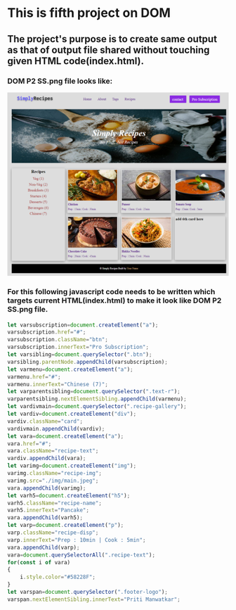 # This is fifth project on DOM
## The project's purpose is to create same output as that of output file shared without touching given HTML code(index.html).
### DOM P2 SS.png file looks like:

![Output expected](./Output/DOM%20P2%20SS.png)

### For this following javascript code needs to be written which targets current HTML(index.html) to make it look like DOM P2 SS.png file. 
```javascript
let varsubscription=document.createElement("a");
varsubscription.href="#";
varsubscription.className="btn";
varsubscription.innerText="Pro Subscription";
let varsibling=document.querySelector(".btn");
varsibling.parentNode.appendChild(varsubscription);
let varmenu=document.createElement("a");
varmenu.href="#";
varmenu.innerText="Chinese (7)";
let varparentsibling=document.querySelector(".text-r");
varparentsibling.nextElementSibling.appendChild(varmenu);
let vardivmain=document.querySelector(".recipe-gallery");
let vardiv=document.createElement("div");
vardiv.className="card";
vardivmain.appendChild(vardiv);
let vara=document.createElement("a");
vara.href="#";
vara.className="recipe-text";
vardiv.appendChild(vara);
let varimg=document.createElement("img");
varimg.className="recipe-img";
varimg.src="./img/main.jpeg";
vara.appendChild(varimg);
let varh5=document.createElement("h5");
varh5.className="recipe-name";
varh5.innerText="Pancake";
vara.appendChild(varh5);
let varp=document.createElement("p");
varp.className="recipe-disp";
varp.innerText="Prep : 10min | Cook : 5min";
vara.appendChild(varp);
vara=document.querySelectorAll(".recipe-text");
for(const i of vara)
{
    i.style.color="#58228F";
} 
let varspan=document.querySelector(".footer-logo");
varspan.nextElementSibling.innerText="Priti Manwatkar";
```
